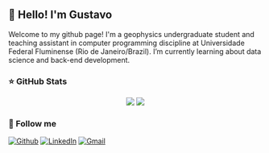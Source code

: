 ## 👋 Hello! I'm Gustavo

Welcome to my github page! I'm a geophysics undergraduate student and teaching assistant in computer programming discipline at Universidade Federal Fluminense (Rio de Janeiro/Brazil). I’m currently learning about data science and back-end development.

### ⭐ GitHub Stats

<p align = "center">
  <img src = "https://github-readme-stats.vercel.app/api?username=gdssouza&show_icons=true&theme=tokyonight">
  <!-- a API "Most Used Languages" não calcula de forma justa o uso do Jupyter. Então, como os autores ainda não trouxeram uma solução até o momento, estou excluindo do cálculo os repositórios com arquivos .ipynb -->
  <img src = "https://github-readme-stats.vercel.app/api/top-langs/?username=gdssouza&langs_count=10&theme=tokyonight&exclude_repo=VSS_prediction,IGRF_n_diurnalVariation">
</p>

### 👯 Follow me

[![Github](https://img.shields.io/badge/-Github-000?style=for-the-badge&logo=Github&logoColor=white)](https://github.com/gdssouza)
[![LinkedIn](https://img.shields.io/badge/-linkedin-%230077B5.svg?&style=for-the-badge&logo=linkedin&logoColor=white)](https://www.linkedin.com/in/gdssouza/)
[![Gmail](https://img.shields.io/badge/-Gmail-c14438?style=for-the-badge&logo=Gmail&logoColor=white)](mailto:gdssouza@id.uff.br)

<!--
**gdssouza/gdssouza** is a ✨ _special_ ✨ repository because its `README.md` (this file) appears on your GitHub profile.

Here are some ideas to get you started:

- 🔭 I’m currently working on ...
- 🌱 I’m currently learning ...
- 👯 I’m looking to collaborate on ...
- 🤔 I’m looking for help with ...
- 💬 Ask me about ...
- 📫 How to reach me: ...
- 😄 Pronouns: ...
- ⚡ Fun fact: ...
-->

